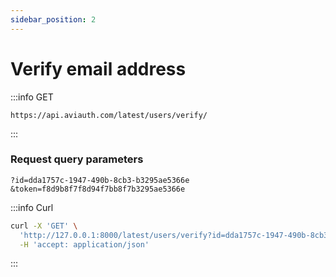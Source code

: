 ```yaml
---
sidebar_position: 2
---
```


# Verify email address


:::info GET
```
https://api.aviauth.com/latest/users/verify/
```
:::

### Request query parameters

```
?id=dda1757c-1947-490b-8cb3-b3295ae5366e
&token=f8d9b8f7f8d94f7bb8f7b3295ae5366e
```

:::info Curl

```bash
curl -X 'GET' \
  'http://127.0.0.1:8000/latest/users/verify?id=dda1757c-1947-490b-8cb3-b3295ae5366e&token=f8d9b8f7f8d94f7bb8f7b3295ae5366e' \
  -H 'accept: application/json'
```

:::
